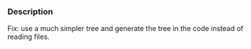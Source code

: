 ### Description

Fix: use a much simpler tree and generate the tree in the code instead of reading files.
